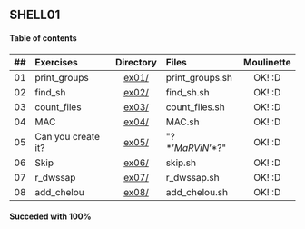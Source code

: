 ## SHELL01

#### Table of contents

|  ##  |			Exercises				|	Directory	|	Files			|	Moulinette	|
|:----:|:-----------------------------------|:-------------:|:------------------|:-------------:|
|  01  |print_groups								|	[ex01/](https://github.com/somedevv/42-C-Piscine/tree/master/Shell01/ex01)		|print_groups.sh			| OK! :D |
|  02  |find_sh							|	[ex02/](https://github.com/somedevv/42-C-Piscine/tree/master/Shell01/ex02)		|find_sh.sh		| OK! :D |
|  03  |count_files									|	[ex03/](https://github.com/somedevv/42-C-Piscine/tree/master/Shell01/ex03)		|count_files.sh				| OK! :D |
|  04  |MAC					|	[ex04/](https://github.com/somedevv/42-C-Piscine/tree/master/Shell01/ex04)		|MAC.sh	| OK! :D |
|  05  |Can you create it?								|	[ex05/](https://github.com/somedevv/42-C-Piscine/tree/master/Shell01/ex05)		|"\?$*’MaRViN’*$?\"			| OK! :D |
|  06  |Skip							|	[ex06/](https://github.com/somedevv/42-C-Piscine/tree/master/Shell01/ex06)		|skip.sh		| OK! :D |
|  07  |r_dwssap									|	[ex07/](https://github.com/somedevv/42-C-Piscine/tree/master/Shell01/ex07)		|r_dwssap.sh				| OK! :D |
|  08  |add_chelou							|	[ex08/](https://github.com/somedevv/42-C-Piscine/tree/master/Shell01/ex08)		|add_chelou.sh		| OK! :D |

#### Succeded with 100%
